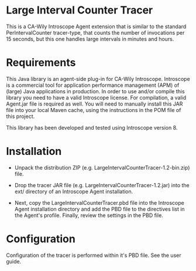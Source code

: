 Large Interval Counter Tracer
=============================

This is a CA-Wily Introscope Agent extension that is similar to the standard PerIntervalCounter tracer-type,
that counts the number of invocations per 15 seconds, but this one handles large intervals in minutes and hours.

Requirements
============

This Java library is an agent-side plug-in for CA-Wily Introscope. Introscope is a commercial tool for
application performance management (APM) of (large) Java applications in production. In order to use
and/or compile this library you need to have a valid Introscope license. For compilation, a valid Agent.jar
file is required as well. You will need to manually install this JAR file into your local Maven cache,
using the instructions in the POM file of this project.

This library has been developed and tested using Introscope version 8.

Installation
============

* Unpack the distribution ZIP (e.g. LargeIntervalCounterTracer-1.2-bin.zip) file.

* Drop the tracer JAR file (e.g. LargeIntervalCounterTracer-1.2.jar) into the ext/ directory
  of an Introscope Agent installation.

* Next, copy the LargeIntervalCounterTracer.pbd file into the Introscope Agent installation directory
  and add the PBD file to the directives list in the Agent's profile. Finally, review the settings in the PBD file.


Configuration
=============

Configuration of the tracer is performed within it's PBD file. See the user guide.

